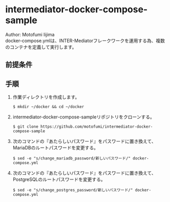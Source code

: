 # intermediator-docker-compose-sample
Author: Motofumi Iijima  
docker-compose.ymlは、INTER-Mediatorフレークワークを運用する為、複数のコンテナを定義して実行します。


## 前提条件


## 手順
1. 作業ディレクトリを作成します。    

    ```
    $ mkdir ~/docker && cd ~/docker
    ```

1. intermediator-docker-compose-sampleリポジトリをクローンする。

    ```
    $ git clone https://github.com/motofumi/intermediator-docker-compose-sample
    ```

1. 次のコマンドの『あたらしいパスワード』をパスワードに置き換えて、MariaDBのルートパスワードを変更する。

    ```
    $ sed -e "s/change_mariadb_password/新しいパスワード/" docker-compose.yml
    ```

1. 次のコマンドの『あたらしいパスワード』をパスワードに置き換えて、PostgreSQLのルートパスワードを変更する。

    ```
    $ sed -e "s/change_postgres_password/新しいパスワード/" docker-compose.yml
    ```











